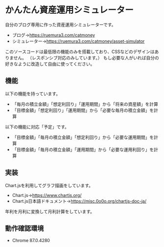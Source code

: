 # かんたん資産運用シミュレーター

自分のブログ専用に作った資産運用シミュレーターです。
* ブログ→<https://ruemura3.com/catmoney>
* シミュレーター→<https://ruemura3.com/catmoney/asset-simulator>

このソースコードは最低限の機能のみを搭載しており、CSSなどのデザインはありません。
（レスポンシブ対応のみしています。）
もし必要な人がいれば自分の好きなように改造して自由に使ってください。


## 機能

以下の機能を持っています。
* 「毎月の積立金額」「想定利回り」「運用期間」から「将来の資産額」を計算
* 「目標金額」「想定利回り」「運用期間」から「必要な毎月の積立金額」を計算

以下の機能に対応「予定」です。
* 「目標金額」「毎月の積立金額」「想定利回り」から「必要な運用期間」を計算
* 「目標金額」「毎月の積立金額」「運用期間」から「必要な運用利回り」を計算


## 実装

Chart.jsを利用してグラフ描画をしています。
* Chart.js→<https://www.chartjs.org/>
* Chart.js日本語ドキュメント→<https://misc.0o0o.org/chartjs-doc-ja/>

年利を月利に変換して月利計算をしています。


## 動作確認環境

* Chrome 87.0.4280